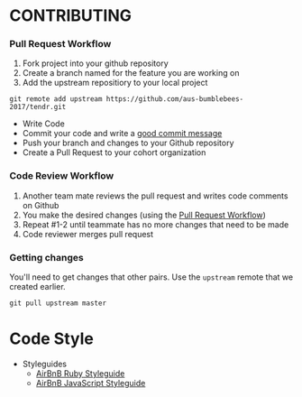 # CONTRIBUTING

### Pull Request Workflow
1. Fork project into your github repository
1. Create a branch named for the feature you are working on
1. Add the upstream repositiory to your local project
```
git remote add upstream https://github.com/aus-bumblebees-2017/tendr.git
```
* Write Code
* Commit your code and write a [good commit message](http://robots.thoughtbot.com/5-useful-tips-for-a-better-commit-message)
* Push your branch and changes to your Github repository
* Create a Pull Request to your cohort organization

### Code Review Workflow
1. Another team mate reviews the pull request and writes code comments on Github
2. You make the desired changes (using the [Pull Request Workflow](#pull-request-workflow))
3. Repeat #1-2 until teammate has no more changes that need to be made
4. Code reviewer merges pull request

### Getting changes

You'll need to get changes that other pairs.  Use the `upstream` remote that we created earlier.

```
git pull upstream master
```

# Code Style
- Styleguides
  - [AirBnB Ruby Styleguide](https://github.com/airbnb/ruby)
  - [AirBnB JavaScript Styleguide](https://github.com/airbnb/javascript)

